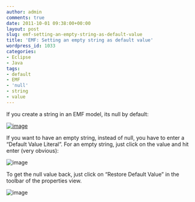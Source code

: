 ```yaml
---
author: admin
comments: true
date: 2011-10-01 09:38:00+00:00
layout: post
slug: emf-setting-an-empty-string-as-default-value
title: 'EMF: Setting an empty string as default value'
wordpress_id: 1033
categories:
- Eclipse
- Java
tags:
- default
- EMF
- 'null'
- string
- value
---
```


If you create a string in an EMF model, its null by default:

[![image](https://andydunkel.net/assets/uploads/2011/10/image_thumb.png)](https://andydunkel.net/assets/uploads/2011/10/image.png)

If you want to have an empty string, instead of null, you have to enter a “Default Value Literal”. For an empty string, just click on the value and hit enter (very obvious):

![image](https://andydunkel.net/assets/uploads/2011/10/image1.png)

To get the null value back, just click on “Restore Default Value” in the toolbar of the properties view. 

![image](https://andydunkel.net/assets/uploads/2011/10/image2.png)
